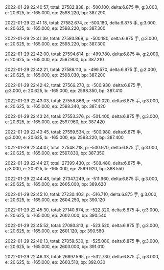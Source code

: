2022-01-29 22:40:57, total: 27582.838, p: -500.100, delta:6.875 手, g:3.000, e: 20.625, b: -165.000, ep: 2598.220, bp: 387.290

2022-01-29 22:41:18, total: 27582.674, p: -500.180, delta:6.875 手, g:3.000, e: 20.625, b: -165.000, ep: 2598.220, bp: 387.300

2022-01-29 22:41:39, total: 27580.869, p: -500.180, delta:6.875 手, g:3.000, e: 20.625, b: -165.000, ep: 2598.220, bp: 387.300

2022-01-29 22:42:00, total: 27594.614, p: -499.780, delta:6.875 手, g:2.000, e: 20.625, b: -165.000, ep: 2597.900, bp: 387.210

2022-01-29 22:42:21, total: 27586.113, p: -499.570, delta:6.875 手, g:2.000, e: 20.625, b: -165.000, ep: 2598.030, bp: 387.200

2022-01-29 22:42:42, total: 27566.270, p: -500.930, delta:6.875 手, g:3.000, e: 20.625, b: -165.000, ep: 2598.350, bp: 387.410

2022-01-29 22:43:03, total: 27558.866, p: -501.020, delta:6.875 手, g:3.000, e: 20.625, b: -165.000, ep: 2598.340, bp: 387.420

2022-01-29 22:43:24, total: 27553.376, p: -501.400, delta:6.875 手, g:3.000, e: 20.625, b: -165.000, ep: 2597.960, bp: 387.420

2022-01-29 22:43:45, total: 27559.534, p: -500.980, delta:6.875 手, g:3.000, e: 20.625, b: -165.000, ep: 2598.220, bp: 387.400

2022-01-29 22:44:07, total: 27548.718, p: -500.970, delta:6.875 手, g:3.000, e: 20.625, b: -165.000, ep: 2597.830, bp: 387.350

2022-01-29 22:44:27, total: 27399.430, p: -508.480, delta:6.875 手, g:3.000, e: 20.625, b: -165.000, ep: 2599.920, bp: 388.550

2022-01-29 22:44:48, total: 27347.249, p: -511.960, delta:6.875 手, g:3.000, e: 20.625, b: -165.000, ep: 2605.000, bp: 389.620

2022-01-29 22:45:10, total: 27230.403, p: -516.710, delta:6.875 手, g:3.000, e: 20.625, b: -165.000, ep: 2604.250, bp: 390.120

2022-01-29 22:45:30, total: 27140.874, p: -522.320, delta:6.875 手, g:3.000, e: 20.625, b: -165.000, ep: 2602.000, bp: 390.540

2022-01-29 22:45:52, total: 27080.813, p: -523.520, delta:6.875 手, g:3.000, e: 20.625, b: -165.000, ep: 2601.120, bp: 390.580

2022-01-29 22:46:13, total: 27059.530, p: -525.080, delta:6.875 手, g:3.000, e: 20.625, b: -165.000, ep: 2603.000, bp: 391.010

2022-01-29 22:46:33, total: 26897.595, p: -532.730, delta:6.875 手, g:3.000, e: 20.625, b: -165.000, ep: 2603.510, bp: 392.030